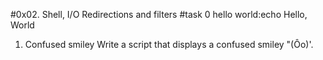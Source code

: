 #0x02. Shell, I/O Redirections and filters
#task 0 hello world:echo Hello, World
1. Confused smiley Write a script that displays a confused smiley "(Ôo)'.

